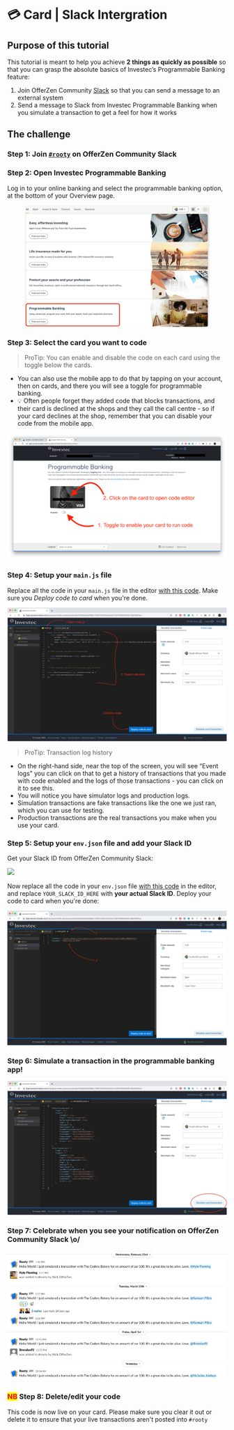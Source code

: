 # 💳 Card | Slack Intergration

## Purpose of this tutorial

This tutorial is meant to help you achieve **2 things as quickly as possible** so that you can grasp the absolute basics of Investec’s Programmable Banking feature:

1. Join OfferZen Community [Slack](https://offerzen-community.slack.com/archives/CUBJ511K8) so that you can send a message to an external system
2. Send a message to Slack from Investec Programmable Banking when you simulate a transaction to get a feel for how it works

## The challenge

### Step 1: Join [`#rooty`](https://offerzen-community.slack.com/archives/CTZMZM2H1) on OfferZen Community Slack

### Step 2: Open Investec Programmable Banking

Log in to your online banking and select the programmable banking option, at the bottom of your Overview page.

<figure><img src="../../.gitbook/assets/Screenshot 2023-03-10 at 15.46.42.png" alt="Programmable Banking tile on your Overview page"><figcaption></figcaption></figure>

### Step 3: Select the card you want to code

> ProTip: You can enable and disable the code on each card using the toggle below the cards.

* You can also use the mobile app to do that by tapping on your account, then on cards, and there you will see a toggle for programmable banking.
* 💡 Often people forget they added code that blocks transactions, and their card is declined at the shops and they call the call centre - so if your card declines at the shop, remember that you can disable your code from the mobile app.

![](../../.gitbook/assets/tut2)

### Step 4: Setup your `main.js` file

Replace all the code in your `main.js` file in the editor [with this code](https://gitlab.com/offerzen-community/investec-programmable-banking/programmable-card-starter-challenge/-/raw/master/main.js). Make sure you _Deploy code to card_ when you're done.

![](../../.gitbook/assets/tut3)

> ProTip: Transaction log history

* On the right-hand side, near the top of the screen, you will see “Event logs” you can click on that to get a history of transactions that you made with code enabled and the logs of those transactions - you can click on it to see this.
* You will notice you have simulator logs and production logs.
* Simulation transactions are fake transactions like the one we just ran, which you can use for testing.
* Production transactions are the real transactions you make when you use your card.

### Step 5: Setup your `env.json` file and add your Slack ID

Get your Slack ID from OfferZen Community Slack:

![](../../.gitbook/assets/Slack\_\_ID\_Get.gif)

Now replace all the code in your `env.json` file [with this code](https://gitlab.com/offerzen-community/investec-programmable-banking/programmable-card-starter-challenge/-/raw/master/env.json) in the editor, and replace `YOUR_SLACK_ID_HERE` with **your actual Slack ID**. Deploy your code to card when you're done:

![](../../.gitbook/assets/tut6)

### Step 6: Simulate a transaction in the programmable banking app!

![](../../.gitbook/assets/tut7)

### Step 7: Celebrate when you see your notification on OfferZen Community Slack \o/

![](<../../.gitbook/assets/Screenshot 2022-04-08 at 09.43.37.png>)

### <mark style="color:red;">**NB**</mark> Step 8: Delete/edit your code

This code is now live on your card. Please make sure you clear it out or delete it to ensure that your live transactions aren't posted into `#rooty`
